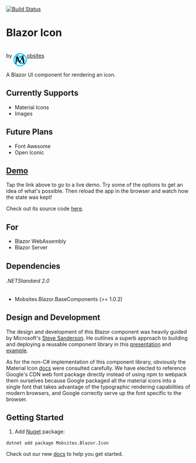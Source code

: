 [![Build Status](https://dev.azure.com/Mobsites-US/Blazor%20Icon/_apis/build/status/Build?branchName=master)](https://dev.azure.com/Mobsites-US/Blazor%20Icon/_build/latest?definitionId=20&branchName=master)

# Blazor Icon

by <a href="https://www.mobsites.com"><img align="center" src="./src/assets/mobsites-logo.png" width="36" height="36" style="padding-top: 20px;" />obsites</a>

A Blazor UI component for rendering an icon.

## Currently Supports

* Material Icons
* Images

## Future Plans

* Font Awesome
* Open Iconic

## [Demo](https://icon.mobsites.com)

Tap the link above to go to a live demo. Try some of the options to get an idea of what's possible. Then reload the app in the browser and watch how the state was kept! 

Check out its source code [here](./samples).

## For

* Blazor WebAssembly
* Blazor Server

## Dependencies

###### .NETStandard 2.0

* Mobsites.Blazor.BaseComponents (>= 1.0.2)

## Design and Development

The design and development of this Blazor component was heavily guided by Microsoft's [Steve Sanderson](https://blog.stevensanderson.com/). He outlines a superb approach to building and deploying a reusable component library in this [presentation](https://youtu.be/QnBYmTpugz0) and [example](https://github.com/SteveSandersonMS/presentation-2020-01-NdcBlazorComponentLibraries).

As for the non-C# implementation of this component library, obviously the Material Icon [docs](https://google.github.io/material-design-icons/#icon-font-for-the-web) were consulted carefully. We have elected to reference Google's CDN web font package directly instead of using npm to webpack them ourselves because Google packaged all the material icons into a single font that takes advantage of the typographic rendering capabilities of modern browsers, and Google correctly serve up the font specific to the browser.

## Getting Started

1. Add [Nuget](https://www.nuget.org/packages/Mobsites.Blazor.Icon/) package:

```shell
dotnet add package Mobsites.Blazor.Icon
```

Check out our new [docs](https://www.mobsites.com/blazor/icon) to help you get started.
